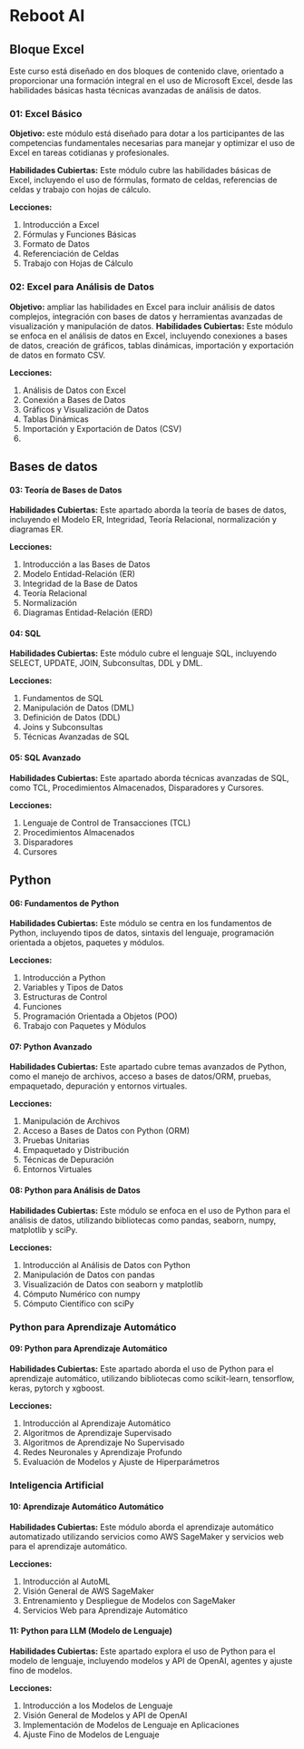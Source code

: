 # Reboot AI 
## Bloque Excel

Este curso está diseñado en dos bloques de contenido clave, orientado a proporcionar una formación integral en el uso de Microsoft Excel, desde las habilidades básicas hasta técnicas avanzadas de análisis de datos. 

### 01: Excel Básico

**Objetivo:** este módulo está diseñado para dotar a los participantes de las competencias fundamentales necesarias para manejar y optimizar el uso de Excel en tareas cotidianas y profesionales.

**Habilidades Cubiertas:** Este módulo cubre las habilidades básicas de Excel, incluyendo el uso de fórmulas, formato de celdas, referencias de celdas y trabajo con hojas de cálculo.


**Lecciones:**
1. Introducción a Excel
2. Fórmulas y Funciones Básicas
3. Formato de Datos
4. Referenciación de Celdas
5. Trabajo con Hojas de Cálculo

### 02: Excel para Análisis de Datos

**Objetivo:** ampliar las habilidades en Excel para incluir análisis de datos complejos, integración con bases de datos y herramientas avanzadas de visualización y manipulación de datos.
**Habilidades Cubiertas:** Este módulo se enfoca en el análisis de datos en Excel, incluyendo conexiones a bases de datos, creación de gráficos, tablas dinámicas, importación y exportación de datos en formato CSV.

**Lecciones:**
1. Análisis de Datos con Excel
2. Conexión a Bases de Datos
3. Gráficos y Visualización de Datos
4. Tablas Dinámicas
5. Importación y Exportación de Datos (CSV)
6. 
## Bases de datos

#### 03: Teoría de Bases de Datos
**Habilidades Cubiertas:** Este apartado aborda la teoría de bases de datos, incluyendo el Modelo ER, Integridad, Teoría Relacional, normalización y diagramas ER.

**Lecciones:**
1. Introducción a las Bases de Datos
2. Modelo Entidad-Relación (ER)
3. Integridad de la Base de Datos
4. Teoría Relacional
5. Normalización
6. Diagramas Entidad-Relación (ERD)

#### 04: SQL
**Habilidades Cubiertas:** Este módulo cubre el lenguaje SQL, incluyendo SELECT, UPDATE, JOIN, Subconsultas, DDL y DML.

**Lecciones:**
1. Fundamentos de SQL
2. Manipulación de Datos (DML)
3. Definición de Datos (DDL)
4. Joins y Subconsultas
5. Técnicas Avanzadas de SQL

#### 05: SQL Avanzado
**Habilidades Cubiertas:** Este apartado aborda técnicas avanzadas de SQL, como TCL, Procedimientos Almacenados, Disparadores y Cursores.

**Lecciones:**
1. Lenguaje de Control de Transacciones (TCL)
2. Procedimientos Almacenados
3. Disparadores
4. Cursores

## Python
#### 06: Fundamentos de Python
**Habilidades Cubiertas:** Este módulo se centra en los fundamentos de Python, incluyendo tipos de datos, sintaxis del lenguaje, programación orientada a objetos, paquetes y módulos.

**Lecciones:**
1. Introducción a Python
2. Variables y Tipos de Datos
3. Estructuras de Control
4. Funciones
5. Programación Orientada a Objetos (POO)
6. Trabajo con Paquetes y Módulos

#### 07: Python Avanzado
**Habilidades Cubiertas:** Este apartado cubre temas avanzados de Python, como el manejo de archivos, acceso a bases de datos/ORM, pruebas, empaquetado, depuración y entornos virtuales.

**Lecciones:**
1. Manipulación de Archivos
2. Acceso a Bases de Datos con Python (ORM)
3. Pruebas Unitarias
4. Empaquetado y Distribución
5. Técnicas de Depuración
6. Entornos Virtuales


#### 08: Python para Análisis de Datos
**Habilidades Cubiertas:** Este módulo se enfoca en el uso de Python para el análisis de datos, utilizando bibliotecas como pandas, seaborn, numpy, matplotlib y sciPy.

**Lecciones:**
1. Introducción al Análisis de Datos con Python
2. Manipulación de Datos con pandas
3. Visualización de Datos con seaborn y matplotlib
4. Cómputo Numérico con numpy
5. Cómputo Científico con sciPy

### Python para Aprendizaje Automático

#### 09: Python para Aprendizaje Automático
**Habilidades Cubiertas:** Este apartado aborda el uso de Python para el aprendizaje automático, utilizando bibliotecas como scikit-learn, tensorflow, keras, pytorch y xgboost.

**Lecciones:**
1. Introducción al Aprendizaje Automático
2. Algoritmos de Aprendizaje Supervisado
3. Algoritmos de Aprendizaje No Supervisado
4. Redes Neuronales y Aprendizaje Profundo
5. Evaluación de Modelos y Ajuste de Hiperparámetros

### Inteligencia Artificial

#### 10: Aprendizaje Automático Automático
**Habilidades Cubiertas:** Este módulo aborda el aprendizaje automático automatizado utilizando servicios como AWS SageMaker y servicios web para el aprendizaje automático.

**Lecciones:**
1. Introducción al AutoML
2. Visión General de AWS SageMaker
3. Entrenamiento y Despliegue de Modelos con SageMaker
4. Servicios Web para Aprendizaje Automático

#### 11: Python para LLM (Modelo de Lenguaje)
**Habilidades Cubiertas:** Este apartado explora el uso de Python para el modelo de lenguaje, incluyendo modelos y API de OpenAI, agentes y ajuste fino de modelos.

**Lecciones:**
1. Introducción a los Modelos de Lenguaje
2. Visión General de Modelos y API de OpenAI
3. Implementación de Modelos de Lenguaje en Aplicaciones
4. Ajuste Fino de Modelos de Lenguaje
